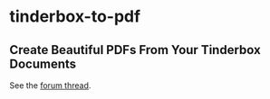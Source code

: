 # tinderbox-to-pdf

## Create Beautiful PDFs From Your Tinderbox Documents

See the [forum thread](http://forum.eastgate.com/t/create-beautiful-pdfs-from-your-tinderbox-documents/1068).
